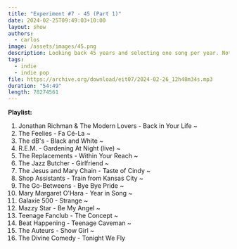 ```yaml
---
title: "Experiment #7 - 45 (Part 1)"
date: 2024-02-25T09:49:03+10:00
layout: show
authors:
  - carlos
image: /assets/images/45.png
description: Looking back 45 years and selecting one song per year. Not the best song necessarily, just a random selection of favorites. In part 1 there are songs from 1979 to 1995.
tags:
  - indie
  - indie pop
file: https://archive.org/download/eit07/2024-02-26_12h48m34s.mp3
duration: "54:49"
length: 78274561
---
```


**Playlist:**

1.	Jonathan Richman & The Modern Lovers - Back in Your Life ~
2.	The Feelies	- Fa Cé-La ~
3.	The dB's - Black and White ~
4.	R.E.M. - Gardening At Night (live) ~
5.	The Replacements - Within Your Reach ~
6.	The Jazz Butcher - Girlfriend ~
7.	The Jesus and Mary Chain - Taste of Cindy ~
8.	Shop Assistants - Train from Kansas City ~
9.	The Go-Betweens - Bye Bye Pride ~
10.	Mary Margaret O'Hara - Year in Song ~
11.	Galaxie 500 - Strange ~
12.	Mazzy Star - Be My Angel ~
13.	Teenage Fanclub - The Concept ~
14.	Beat Happening - Teenage Caveman ~
15.	The Auteurs - Show Girl ~
16.	The Divine Comedy - Tonight We Fly

